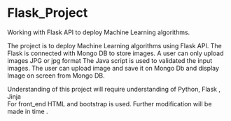 # Flask_Project
Working with Flask API to deploy Machine Learning algorithms.

The project is to deploy Machine Learning algorithms using Flask API.
The Flask is connected with Mongo DB to store images.
A user can only upload images JPG or jpg format
The Java script is used to validated the input images.
The user can upload image and save it on Mongo Db and display Image on screen from Mongo DB.

Understanding of this project will require understanding of Python, Flask , Jinja  
For front_end HTML and bootstrap is used.
Further modification will be made in time .
